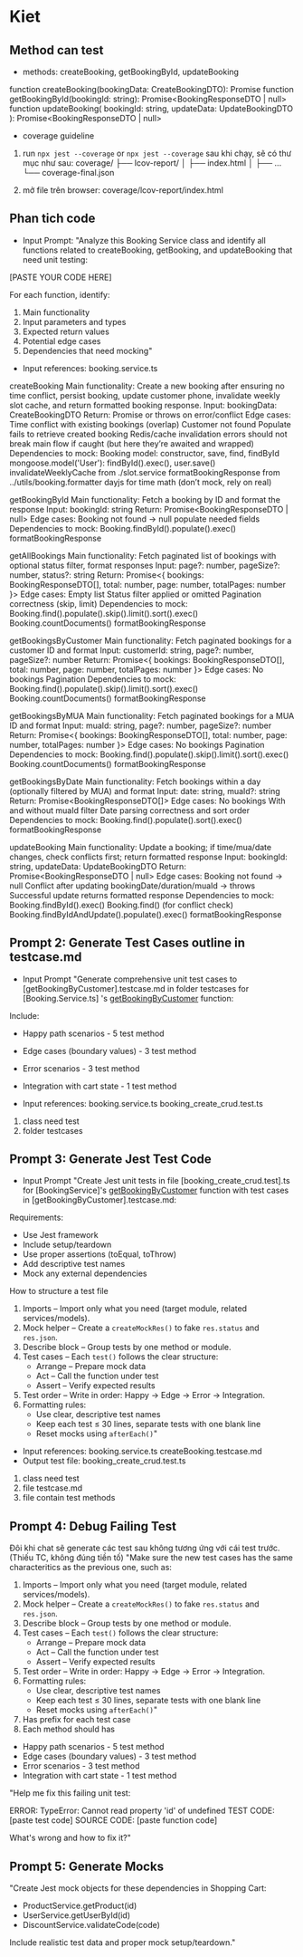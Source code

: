 # Kiet

## Method can test

- methods:
  createBooking, getBookingById, updateBooking

function createBooking(bookingData: CreateBookingDTO): Promise<BookingResponseDTO>
function getBookingById(bookingId: string): Promise<BookingResponseDTO | null>
function updateBooking(
bookingId: string,
updateData: UpdateBookingDTO
): Promise<BookingResponseDTO | null>

- coverage guideline

1. run `npx jest --coverage` or `npx jest --coverage`
   sau khi chạy, sẽ có thư mục như sau:
   coverage/
   ├── lcov-report/
   │ ├── index.html
   │ ├── ...
   └── coverage-final.json

2. mở file trên browser: coverage/lcov-report/index.html

## Phan tich code

- Input Prompt:
  "Analyze this Booking Service class and identify all functions related to createBooking, getBooking, and updateBooking that need unit testing:

[PASTE YOUR CODE HERE]

For each function, identify:

1. Main functionality
2. Input parameters and types
3. Expected return values
4. Potential edge cases
5. Dependencies that need mocking"

- Input references:
  booking.service.ts

createBooking
Main functionality: Create a new booking after ensuring no time conflict, persist booking, update customer phone, invalidate weekly slot cache, and return formatted booking response.
Input: bookingData: CreateBookingDTO
Return: Promise<BookingResponseDTO> or throws on error/conflict
Edge cases:
Time conflict with existing bookings (overlap)
Customer not found
Populate fails to retrieve created booking
Redis/cache invalidation errors should not break main flow if caught (but here they’re awaited and wrapped)
Dependencies to mock:
Booking model: constructor, save, find, findById
mongoose.model('User'): findById().exec(), user.save()
invalidateWeeklyCache from ./slot.service
formatBookingResponse from ../utils/booking.formatter
dayjs for time math (don’t mock, rely on real)

getBookingById
Main functionality: Fetch a booking by ID and format the response
Input: bookingId: string
Return: Promise<BookingResponseDTO | null>
Edge cases:
Booking not found -> null
populate needed fields
Dependencies to mock:
Booking.findById().populate().exec()
formatBookingResponse

getAllBookings
Main functionality: Fetch paginated list of bookings with optional status filter, format responses
Input: page?: number, pageSize?: number, status?: string
Return: Promise<{ bookings: BookingResponseDTO[], total: number, page: number, totalPages: number }>
Edge cases:
Empty list
Status filter applied or omitted
Pagination correctness (skip, limit)
Dependencies to mock:
Booking.find().populate().skip().limit().sort().exec()
Booking.countDocuments()
formatBookingResponse

getBookingsByCustomer
Main functionality: Fetch paginated bookings for a customer ID and format
Input: customerId: string, page?: number, pageSize?: number
Return: Promise<{ bookings: BookingResponseDTO[], total: number, page: number, totalPages: number }>
Edge cases:
No bookings
Pagination
Dependencies to mock:
Booking.find().populate().skip().limit().sort().exec()
Booking.countDocuments()
formatBookingResponse

getBookingsByMUA
Main functionality: Fetch paginated bookings for a MUA ID and format
Input: muaId: string, page?: number, pageSize?: number
Return: Promise<{ bookings: BookingResponseDTO[], total: number, page: number, totalPages: number }>
Edge cases:
No bookings
Pagination
Dependencies to mock:
Booking.find().populate().skip().limit().sort().exec()
Booking.countDocuments()
formatBookingResponse

getBookingsByDate
Main functionality: Fetch bookings within a day (optionally filtered by MUA) and format
Input: date: string, muaId?: string
Return: Promise<BookingResponseDTO[]>
Edge cases:
No bookings
With and without muaId filter
Date parsing correctness and sort order
Dependencies to mock:
Booking.find().populate().sort().exec()
formatBookingResponse

updateBooking
Main functionality: Update a booking; if time/mua/date changes, check conflicts first; return formatted response
Input: bookingId: string, updateData: UpdateBookingDTO
Return: Promise<BookingResponseDTO | null>
Edge cases:
Booking not found -> null
Conflict after updating bookingDate/duration/muaId -> throws
Successful update returns formatted response
Dependencies to mock:
Booking.findById().exec()
Booking.find() (for conflict check)
Booking.findByIdAndUpdate().populate().exec()
formatBookingResponse

## Prompt 2: Generate Test Cases outline in testcase.md

- Input Prompt
  "Generate comprehensive unit test cases to [getBookingByCustomer].testcase.md in folder testcases for [Booking.Service.ts] 's [getBookingByCustomer]() function:

Include:

- Happy path scenarios - 5 test method
- Edge cases (boundary values) - 3 test method
- Error scenarios - 3 test method
- Integration with cart state - 1 test method

- Input references:
  booking.service.ts
  booking_create_crud.test.ts

1. class need test
2. folder testcases

## Prompt 3: Generate Jest Test Code

- Input Prompt
  "Create Jest unit tests in file [booking_create_crud.test].ts for [BookingService]'s [getBookingByCustomer]() function with test cases in [getBookingByCustomer].testcase.md:

Requirements:

- Use Jest framework
- Include setup/teardown
- Use proper assertions (toEqual, toThrow)
- Add descriptive test names
- Mock any external dependencies

How to structure a test file

1. Imports – Import only what you need (target module, related services/models).
2. Mock helper – Create a `createMockRes()` to fake `res.status` and `res.json`.
3. Describe block – Group tests by one method or module.
4. Test cases – Each `test()` follows the clear structure:
   - Arrange – Prepare mock data
   - Act – Call the function under test
   - Assert – Verify expected results
5. Test order – Write in order: Happy → Edge → Error → Integration.
6. Formatting rules:
   - Use clear, descriptive test names
   - Keep each test ≤ 30 lines, separate tests with one blank line
   - Reset mocks using `afterEach()`"

- Input references:
  booking.service.ts
  createBooking.testcase.md
- Output test file:
  booking_create_crud.test.ts

1. class need test
2. file testcase.md
3. file contain test methods

## Prompt 4: Debug Failing Test

Đôi khi chat sẽ generate các test sau không tương ứng với cái test trước. (Thiếu TC, không đúng tiền tố)
"Make sure the new test cases has the same characteritics as the previous one, such as:

1. Imports – Import only what you need (target module, related services/models).
2. Mock helper – Create a `createMockRes()` to fake `res.status` and `res.json`.
3. Describe block – Group tests by one method or module.
4. Test cases – Each `test()` follows the clear structure:
   - Arrange – Prepare mock data
   - Act – Call the function under test
   - Assert – Verify expected results
5. Test order – Write in order: Happy → Edge → Error → Integration.
6. Formatting rules:
   - Use clear, descriptive test names
   - Keep each test ≤ 30 lines, separate tests with one blank line
   - Reset mocks using `afterEach()`"
7. Has prefix for each test case
8. Each method should has

- Happy path scenarios - 5 test method
- Edge cases (boundary values) - 3 test method
- Error scenarios - 3 test method
- Integration with cart state - 1 test method

"Help me fix this failing unit test:

ERROR: TypeError: Cannot read property 'id' of undefined
TEST CODE: [paste test code]
SOURCE CODE: [paste function code]

What's wrong and how to fix it?"

## Prompt 5: Generate Mocks

"Create Jest mock objects for these dependencies in Shopping Cart:

- ProductService.getProduct(id)
- UserService.getUserById(id)
- DiscountService.validateCode(code)

Include realistic test data and proper mock setup/teardown."
